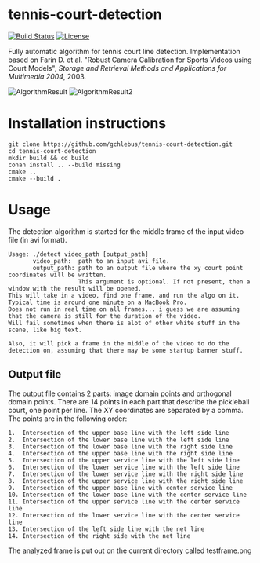 # tennis-court-detection
[![Build
Status](https://travis-ci.com/gchlebus/tennis-court-detection.svg?branch=master)](https://travis-ci.com/gchlebus/tennis-court-detection)
[![License](https://img.shields.io/badge/License-BSD%203--Clause-blue.svg)](https://opensource.org/licenses/BSD-3-Clause)

Fully automatic algorithm for tennis court line detection. Implementation based on Farin
D. et al. "Robust Camera Calibration for Sports Videos using Court Models", *Storage and
Retrieval Methods and Applications for Multimedia 2004*, 2003.

![AlgorithmResult](tennis-court-detection.png)
![AlgorithmResult2](pickleball-court-detection.png)

# Installation instructions

```
git clone https://github.com/gchlebus/tennis-court-detection.git
cd tennis-court-detection
mkdir build && cd build
conan install .. --build missing
cmake ..
cmake --build .
```

# Usage

The detection algorithm is started for the middle frame of the input video file (in avi
format).

```
Usage: ./detect video_path [output_path]
       video_path:  path to an input avi file.
       output_path: path to an output file where the xy court point coordinates will be written.
                    This argument is optional. If not present, then a window with the result will be opened.
This will take in a video, find one frame, and run the algo on it.
Typical time is around one minute on a MacBook Pro.
Does not run in real time on all frames... i guess we are assuming that the camera is still for the duration of the video.
Will fail sometimes when there is alot of other white stuff in the scene, like big text.

Also, it will pick a frame in the middle of the video to do the detection on, assuming that there may be some startup banner stuff.

```

## Output file

The output file contains 2 parts: image domain points and orthogonal domain points.  There are 14 points in each part that describe the pickleball court, one point per line. The XY coordinates are separated by a comma.  The points are in the following order:

```
1.  Intersection of the upper base line with the left side line
2.  Intersection of the lower base line with the left side line
3.  Intersection of the lower base line with the right side line
4.  Intersection of the upper base line with the right side line
5.  Intersection of the upper service line with the left side line
6.  Intersection of the lower service line with the left side line
7.  Intersection of the lower service line with the right side line
8.  Intersection of the upper service line with the right side line
9.  Intersection of the upper base line with center service line
10. Intersection of the lower base line with the center service line
11. Intersection of the upper service line with the center service line
12. Intersection of the lower service line with the center service line
13. Intersection of the left side line with the net line
14. Intersection of the right side with the net line
```
The analyzed frame is put out on the current directory called testframe.png
